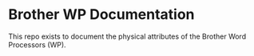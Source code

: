 # Brother WP Documentation

This repo exists to document the physical attributes of the Brother Word Processors (WP).
